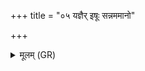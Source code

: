 +++
title = "०५ यज्ञैर् इषूः सन्नममानो"

+++
<details><summary>मूलम् (GR)</summary>

यज्ञैर् इषूः संनममानो अग्ने  
वाचा शल्याँ अशनिभिर् दिहानः ।  
ताभिर् विध्य हृदये यातुधानान्  
प्रतीचो बाहून् प्रति भङ्ध्य् एषाम् ॥
</details>